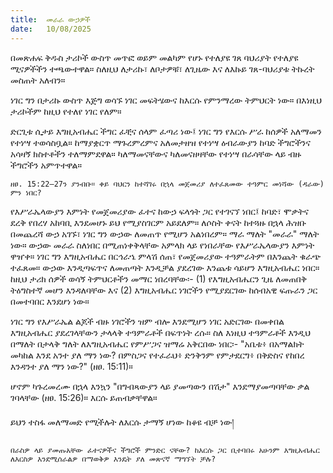 ```yaml
---
title:  መራራ ውኃዎች
date:   10/08/2025
---
```


በመጽሐፍ ቅዱስ ታሪኮች ውስጥ መጥፎ ወይም መልካም የሆኑ የተለያዩ ገጸ ባህሪያት የተለያዩ ሚናዎችችን ተጫውተዋል። ስለዚህ ለታሪኩ፣ ለቦታዎቹ፣ ለጊዜው እና ለእኩይ ገጸ-ባህሪያቱ ትኩረት መስጠት አለብን።

ነገር ግን በታሪኩ ውስጥ እጅግ ወሳኙ ነገር መፍትሄውና ከእርሱ የምንማረው ትምህርት ነው። በእነዚህ ታሪኮችም ከዚህ የተለየ ነገር የለም።

ድርጊቱ ሲታይ እግዚአብሔር ችግር ፈቺና ሰላም ፈጣሪ ነው፤ ነገር ግን የእርሱ ሥራ ከሰዎች አለማመን የተነሣ ተወሳስቧል። ከማያቋርጥ ማጉረምረምና አለመታዘዝ የተነሣ ዕብራውያን ከባድ ችግሮችንና አሳዛኝ ክስተቶችን ተለማምደዋል። ካለማመናቸውና ካለመናዘዛቸው የተነሣ በራሳቸው ላይ ብዙ ችግሮችን አምጥተዋል።

`ዘፀ. 15:22–27ን ያንብቡ። ቀይ ባህርን ከተሻገሩ በኋላ መጀመሪያ ለተፈጸመው ተዓምር መነሻው (ዳራው) ምን ነበር?`

የእሥራኤላውያን እምነት የመጀመሪያው ፈተና ከውኃ ፍላጎት ጋር የተገናኘ ነበር፤ ከባድ፣ ሞቃትና ደረቅ የበረሃ አከባቢ እንደመሆኑ ይህ የሚያስገርም አይደለም። ለሶስት ቀናት ከተጓዙ በኋላ ሕዝቡ በመጨረሻ ውኃ አገኙ፣ ነገር ግን ውኃው ለመጠጥ የሚሆን አልነበረም። ማራ ማለት "መራራ" ማለት ነው። ውኃው መራራ ስለነበር በሚጠነቀቅላቸው አምላክ ላይ የነበራቸው የእሥራኤላውያን እምነት ዋዠቀ። ነገር ግን እግዚአብሔር በርኅራኄ ምላሽ ሰጠ፣ የመጀመሪያው ተዓምራትም በእንጨት ቁራጭ ተፈጸመ። ውኃው እንዲጣፍጥና ለመጠጣት እንዲቻል ያደረገው እንጨቱ ሳይሆን እግዚአብሔር ነበር። ከዚህ ታሪክ ሰዎች ወሳኝ ትምህርቶችን መማር ነበረባቸው፡- (1) የእግዚአብሔርን ጊዜ ለመጠበቅ ትዕግስተኛ መሆን እንዳለባቸው እና (2) እግዚአብሔር ነገሮችን የሚያደርገው ከሰብአዊ ፍጡራን ጋር በመተባበር እንደሆነ ነው።

ነገር ግን የእሥራኤል ልጆች ብዙ ነገሮችን ዝም ብሎ እንደሚሆን ነገር አድርገው በመቀበል እግዚአብሔር ያደረገላቸውን ታላላቅ ተዓምራቶች በፍጥነት ረሱ። ስለ እነዚህ ተዓምራቶች እንዲህ በማለት በታላቅ ግለት ለእግዚአብሔር የምሥጋና ዝማሬ አቅርበው ነበር፡- "አቤቱ፥ በአማልክት መካከል እንደ አንተ ያለ ማን ነው? በምስጋና የተፈራህ፥ ድንቅንም የምታደርግ፥ በቅድስና የከበረ እንዳንተ ያለ ማን ነው?" (ዘፀ. 15:11)።

ሆኖም ካጉረመረሙ በኋላ እንኳን "በግብጻውያን ላይ ያመጣውን በሽታ" እንደማያመጣባቸው ቃል ገባላቸው (ዘፀ. 15:26)። እርሱ ይጠብቃቸዋል።

ይህን ተስፋ መለማመድ የሚችሉት ለእርሱ ታማኝ ሆነው ከቆዩ ብቻ ነው།

`በራስዎ ላይ ያመጡአቸው ፈተናዎችና ችግሮች ምንድር ናቸው? ከእርሱ ጋር ቢተባበሩ አሁንም እግዚአብሔር ለእርስዎ እንደሚሰራልዎ በማወቅዎ እንዴት ያለ መጽናኛ ማግኘት ቻሉ?`